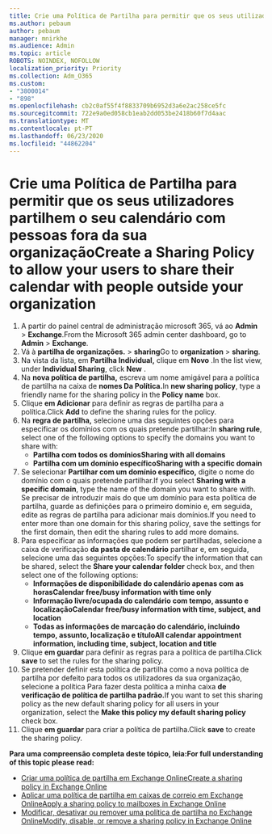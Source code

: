 ```yaml
---
title: Crie uma Política de Partilha para permitir que os seus utilizadores partilhem o seu calendário com pessoas fora da sua organização
ms.author: pebaum
author: pebaum
manager: mnirkhe
ms.audience: Admin
ms.topic: article
ROBOTS: NOINDEX, NOFOLLOW
localization_priority: Priority
ms.collection: Adm_O365
ms.custom:
- "3800014"
- "898"
ms.openlocfilehash: cb2c0af55f4f8833709b6952d3a6e2ac258ce5fc
ms.sourcegitcommit: 722e9a0ed058cb1eab2dd053be2418b60f7d4aac
ms.translationtype: MT
ms.contentlocale: pt-PT
ms.lasthandoff: 06/23/2020
ms.locfileid: "44862204"
---
```

# <a name="create-a-sharing-policy-to-allow-your-users-to-share-their-calendar-with-people-outside-your-organization"></a><span data-ttu-id="307eb-102">Crie uma Política de Partilha para permitir que os seus utilizadores partilhem o seu calendário com pessoas fora da sua organização</span><span class="sxs-lookup"><span data-stu-id="307eb-102">Create a Sharing Policy to allow your users to share their calendar with people outside your organization</span></span>

1. <span data-ttu-id="307eb-103">A partir do painel central de administração microsoft 365, vá ao **Admin**  >  **Exchange**.</span><span class="sxs-lookup"><span data-stu-id="307eb-103">From the Microsoft 365 admin center dashboard, go to **Admin** > **Exchange**.</span></span>
2. <span data-ttu-id="307eb-104">Vá à **partilha de organizações.**  >  **sharing**</span><span class="sxs-lookup"><span data-stu-id="307eb-104">Go to **organization** > **sharing**.</span></span>
3. <span data-ttu-id="307eb-105">Na vista da lista, em **Partilha Individual,** clique em **Novo** .</span><span class="sxs-lookup"><span data-stu-id="307eb-105">In the list view, under **Individual Sharing**, click **New** .</span></span>
4. <span data-ttu-id="307eb-106">Na **nova política de partilha,** escreva um nome amigável para a política de partilha na caixa de **nomes Da Política.**</span><span class="sxs-lookup"><span data-stu-id="307eb-106">In **new sharing policy**, type a friendly name for the sharing policy in the **Policy name** box.</span></span>
5. <span data-ttu-id="307eb-107">Clique **em Adicionar** para definir as regras de partilha para a política.</span><span class="sxs-lookup"><span data-stu-id="307eb-107">Click **Add**  to define the sharing rules for the policy.</span></span>
6. <span data-ttu-id="307eb-108">Na **regra de partilha,** selecione uma das seguintes opções para especificar os domínios com os quais pretende partilhar:</span><span class="sxs-lookup"><span data-stu-id="307eb-108">In **sharing rule**, select one of the following options to specify the domains you want to share with:</span></span>
    - <span data-ttu-id="307eb-109">**Partilha com todos os domínios**</span><span class="sxs-lookup"><span data-stu-id="307eb-109">**Sharing with all domains**</span></span>
    - <span data-ttu-id="307eb-110">**Partilha com um domínio específico**</span><span class="sxs-lookup"><span data-stu-id="307eb-110">**Sharing with a specific domain**</span></span>
8. <span data-ttu-id="307eb-111">Se selecionar **Partilhar com um domínio específico,** digite o nome do domínio com o quais pretende partilhar.</span><span class="sxs-lookup"><span data-stu-id="307eb-111">If you select **Sharing with a specific domain**, type the name of the domain you want to share with.</span></span> <span data-ttu-id="307eb-112">Se precisar de introduzir mais do que um domínio para esta política de partilha, guarde as definições para o primeiro domínio e, em seguida, edite as regras de partilha para adicionar mais domínios.</span><span class="sxs-lookup"><span data-stu-id="307eb-112">If you need to enter more than one domain for this sharing policy, save the settings for the first domain, then edit the sharing rules to add more domains.</span></span>
9. <span data-ttu-id="307eb-113">Para especificar as informações que podem ser partilhadas, selecione a caixa de verificação **da pasta de calendário** partilhar e, em seguida, selecione uma das seguintes opções:</span><span class="sxs-lookup"><span data-stu-id="307eb-113">To specify the information that can be shared, select the **Share your calendar folder** check box, and then select one of the following options:</span></span>
    - <span data-ttu-id="307eb-114">**Informações de disponibilidade do calendário apenas com as horas**</span><span class="sxs-lookup"><span data-stu-id="307eb-114">**Calendar free/busy information with time only**</span></span>
    - <span data-ttu-id="307eb-115">**Informação livre/ocupada do calendário com tempo, assunto e localização**</span><span class="sxs-lookup"><span data-stu-id="307eb-115">**Calendar free/busy information with time, subject, and location**</span></span>
    - <span data-ttu-id="307eb-116">**Todas as informações de marcação do calendário, incluindo tempo, assunto, localização e título**</span><span class="sxs-lookup"><span data-stu-id="307eb-116">**All calendar appointment information, including time, subject, location and title**</span></span>
11. <span data-ttu-id="307eb-117">Clique **em guardar** para definir as regras para a política de partilha.</span><span class="sxs-lookup"><span data-stu-id="307eb-117">Click **save** to set the rules for the sharing policy.</span></span>
12. <span data-ttu-id="307eb-118">Se pretender definir esta política de partilha como a nova política de partilha por defeito para todos os utilizadores da sua organização, selecione a política Para fazer desta política a minha caixa **de verificação de política de partilha padrão.**</span><span class="sxs-lookup"><span data-stu-id="307eb-118">If you want to set this sharing policy as the new default sharing policy for all users in your organization, select the **Make this policy my default sharing policy** check box.</span></span>
13. <span data-ttu-id="307eb-119">Clique **em guardar** para criar a política de partilha.</span><span class="sxs-lookup"><span data-stu-id="307eb-119">Click **save** to create the sharing policy.</span></span>  

<span data-ttu-id="307eb-120">**Para uma compreensão completa deste tópico, leia:**</span><span class="sxs-lookup"><span data-stu-id="307eb-120">**For full understanding of this topic please read:**</span></span>

- [<span data-ttu-id="307eb-121">Criar uma política de partilha em Exchange Online</span><span class="sxs-lookup"><span data-stu-id="307eb-121">Create a sharing policy in Exchange Online</span></span>](https://docs.microsoft.com/exchange/sharing/sharing-policies/create-a-sharing-policy)
- [<span data-ttu-id="307eb-122">Aplicar uma política de partilha em caixas de correio em Exchange Online</span><span class="sxs-lookup"><span data-stu-id="307eb-122">Apply a sharing policy to mailboxes in Exchange Online</span></span>](https://docs.microsoft.com/exchange/sharing/sharing-policies/apply-a-sharing-policy)
- [<span data-ttu-id="307eb-123">Modificar, desativar ou remover uma política de partilha no Exchange Online</span><span class="sxs-lookup"><span data-stu-id="307eb-123">Modify, disable, or remove a sharing policy in Exchange Online</span></span>](https://docs.microsoft.com/exchange/sharing/sharing-policies/modify-a-sharing-policy)